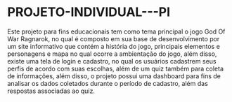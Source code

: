 # PROJETO-INDIVIDUAL---PI
Este projeto para fins educacionais tem como tema principal o jogo God Of War Ragnarok, no qual é composto em sua base de desenvolvimento por um site informativo que contém a história do jogo, principais elementos e personagens e mapa no qual ocorre a ambientação do jogo, além disso, existe uma tela de login e cadastro, no qual os usuários cadastrem seus perfis de acordo com suas escolhas, além de um quiz também para coleta de informações, além disso, o projeto possui uma dashboard para fins de analisar os dados coletados durante o período de cadastro, além das respostas associadas ao quiz.